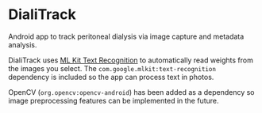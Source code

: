 # DialiTrack  
Android app to track peritoneal dialysis via image capture and metadata analysis.

DialiTrack uses [ML Kit Text Recognition](https://developers.google.com/ml-kit/vision/text-recognition/android) to automatically read weights from the images you select. The `com.google.mlkit:text-recognition` dependency is included so the app can process text in photos.

OpenCV (`org.opencv:opencv-android`) has been added as a dependency so image preprocessing features can be implemented in the future.
